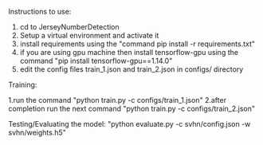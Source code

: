 Instructions to use:

1. cd to JerseyNumberDetection
2. Setup a virtual environment and activate it
3. install requirements using the "command pip install -r requirements.txt"
4. if you are using gpu machine then install tensorflow-gpu using the command "pip install tensorflow-gpu==1.14.0"
5. edit the config files train_1.json and train_2.json in configs/ directory

Training:

1.run the command 
  "python train.py -c configs/train_1.json" 
2.after completion run the next command 
  "python train.py -c configs/train_2.json"

Testing/Evaluating the model:
  "python evaluate.py -c svhn/config.json -w svhn/weights.h5"


